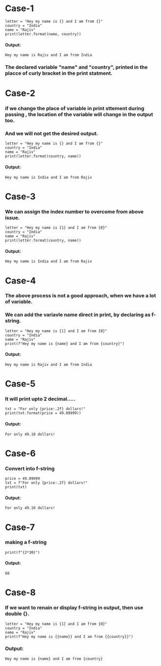 # Case-1
```
letter = "Hey my name is {} and I am from {}"
country = "India"
name = "Rajiv"
print(letter.format(name, country))
```
#### Output:
```
Hey my name is Rajiv and I am from India
```
### The declared variable "name" and "country", printed in the placce of curly bracket in the print statment.

# Case-2
### if we change the place of variable in print sttement during passing , the location of the variable will change in the output too. 
### And we will not get the desired output.
```
letter = "Hey my name is {} and I am from {}"
country = "India"
name = "Rajiv"
print(letter.format(country, name))
```
#### Output:
```
Hey my name is India and I am from Rajiv
```
# Case-3
### We can assign the index number to overcome from above issue.
```
letter = "Hey my name is {1} and I am from {0}"
country = "India"
name = "Rajiv"
print(letter.format(country, name))
```
#### Output:
```
Hey my name is India and I am from Rajiv
```
# Case-4
### The above process is not a good approach, when we have a lot of variable. 
### We can add the variavle name direct in print, by declaring as f-string.
```
letter = "Hey my name is {1} and I am from {0}"
country = "India"
name = "Rajiv"
print(f"Hey my name is {name} and I am from {country}")
```
#### Output:
```
Hey my name is Rajiv and I am from India
```
# Case-5
### It will print upto 2 decimal.....
```
txt = "For only {price:.2f} dollars!"
print(txt.format(price = 49.09999))
```
#### Output:
```
For only 49.10 dollars!
```
# Case-6
### Convert into f-string
```
price = 49.09999
txt = f"For only {price:.2f} dollars!"
print(txt)
```
#### Output:
```
For only 49.10 dollars!
```
# Case-7
### making a f-string
```
print(f"{2*30}")
```
#### Output:
```
60
```

# Case-8
### If we want to renain or display f-string in output, then use double {}.
```
letter = "Hey my name is {1} and I am from {0}"
country = "India"
name = "Rajiv"
print(f"Hey my name is {{name}} and I am from {{country}}")
```
### Output:
```
Hey my name is {name} and I am from {country}
```